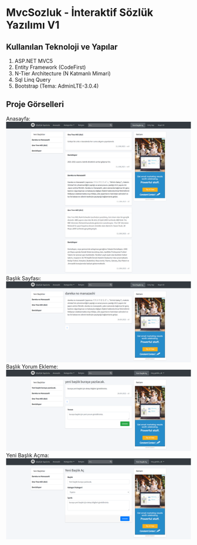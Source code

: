 # MvcSozluk - İnteraktif Sözlük Yazılımı V1

## Kullanılan Teknoloji ve Yapılar

1. ASP.NET MVC5
2. Entity Framework (CodeFirst)
3. N-Tier Architecture (N Katmanlı Mimari)
4. Sql Linq Query 
5. Bootstrap (Tema: AdminLTE-3.0.4)

## Proje Görselleri
Anasayfa: ![sözlük yazılımı](https://raw.githubusercontent.com/ibrahimkulekci/MvcSozluk/master/MvcSozluk/AdminLTE-3.0.4/images/screenshots/mvcsozluk-anasayfa.png)
Başlık Sayfası: ![sözlük yazılımı](https://raw.githubusercontent.com/ibrahimkulekci/MvcSozluk/master/MvcSozluk/AdminLTE-3.0.4/images/screenshots/mvcsozluk-baslik-detay.png)
Başlık Yorum Ekleme: ![sözlük yazılımı](https://raw.githubusercontent.com/ibrahimkulekci/MvcSozluk/master/MvcSozluk/AdminLTE-3.0.4/images/screenshots/mvcsozluk-baslikyorumekle.png)
Yeni Başlık Açma: ![sözlük yazılımı](https://raw.githubusercontent.com/ibrahimkulekci/MvcSozluk/master/MvcSozluk/AdminLTE-3.0.4/images/screenshots/mvcsozluk-yenibaslik.png)
